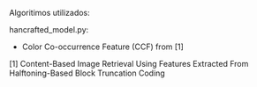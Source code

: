 Algoritimos utilizados:

hancrafted_model.py:
- Color Co-occurrence Feature (CCF) from [1]




[1] Content-Based Image Retrieval Using Features Extracted From Halftoning-Based Block Truncation Coding
